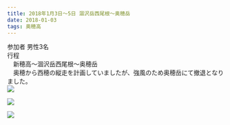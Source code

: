 ```yaml
---
title: 2018年1月3日～5日 涸沢岳西尾根～奥穂岳
date: 2018-01-03
tags: 奥穂高
---
```



参加者 男性3名  
行程  
　新穂高～涸沢岳西尾根～奥穂岳  
　奥穂から西穂の縦走を計画していましたが、強風のため奥穂岳にて撤退となりました。  
![](20180106_1.jpg)

![](20180106_3.jpg)

![](20180106_2.jpg)
